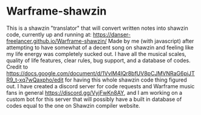 # Warframe-shawzin
This is a shawzin "translator" that will convert written notes into shawzin code, currently up and running at: https://danser-freelancer.github.io/Warframe-shawzin/
Made by me (with javascript) after attempting to have somewhat of a decent song on shawzin and feeling like my life energy was completely sucked out. I have all the musical scales, quality of life features, clear rules, bug support, and a database of codes.
Credit to https://docs.google.com/document/d/1VvlM4IQr8bfUV8pCJMVNRaG6piJTR9_t-xq7wQaxpho/edit for having this whole shawzin code thing figured out. 
I have created a discord server for code requests and Warframe music fans in general https://discord.gg/VyjFwKn8AY, 
and I am working on a custom bot for this server that will possibly have a built in database of codes equal to the one on Shawzin compiler website.
